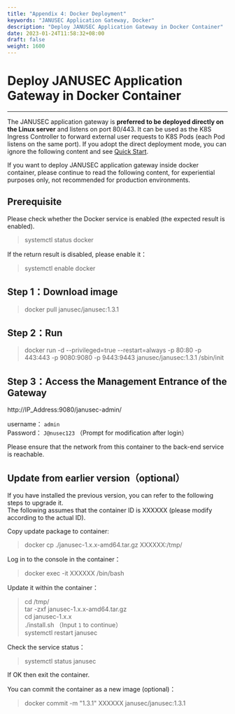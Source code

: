 ```yaml
---
title: "Appendix 4: Docker Deployment"
keywords: "JANUSEC Application Gateway, Docker"
description: "Deploy JANUSEC Application Gateway in Docker Container"
date: 2023-01-24T11:58:32+08:00
draft: false
weight: 1600
---
```


# Deploy JANUSEC Application Gateway in Docker Container  
----

The JANUSEC application gateway is **preferred to be deployed directly on the Linux server** and listens on port 80/443. It can be used as the K8S Ingress Controller to forward external user requests to K8S Pods (each Pod listens on the same port). If you adopt the direct deployment mode, you can ignore the following content and see [Quick Start](/cn/quick-start/).  

If you want to deploy JANUSEC application gateway inside docker container, please continue to read the following content, for experiential purposes only, not recommended for production environments.   


## Prerequisite  

Please check whether the Docker service is enabled (the expected result is enabled).  

> systemctl status docker  

If the return result is disabled, please enable it： 

> systemctl enable docker  
 

## Step 1：Download image 

> docker pull janusec/janusec:1.3.1   


## Step 2：Run    

> docker run -d --privileged=true --restart=always -p 80:80 -p 443:443 -p 9080:9080 -p 9443:9443 janusec/janusec:1.3.1 /sbin/init   

## Step 3：Access the Management Entrance of the Gateway  

http://IP_Address:9080/janusec-admin/   

username： `admin`   
Password： `J@nusec123` （Prompt for modification after login）  

Please ensure that the network from this container to the back-end service is reachable.   


## Update from earlier version（optional）   

If you have installed the previous version, you can refer to the following steps to upgrade it.    
The following assumes that the container ID is XXXXXX (please modify according to the actual ID).  

Copy update package to container:  

> docker cp ./janusec-1.x.x-amd64.tar.gz XXXXXX:/tmp/   

Log in to the console in the container：  

> docker exec -it XXXXXX /bin/bash   

Update it within the container：  

> cd /tmp/  
> tar -zxf janusec-1.x.x-amd64.tar.gz  
> cd janusec-1.x.x  
> ./install.sh   （Input `1` to continue）   
> systemctl restart janusec  

Check the service status：

> systemctl status janusec  

If OK then exit the container.

You can commit the container as a new image (optional)：  

> docker commit -m "1.3.1" XXXXXX janusec/janusec:1.3.1   

